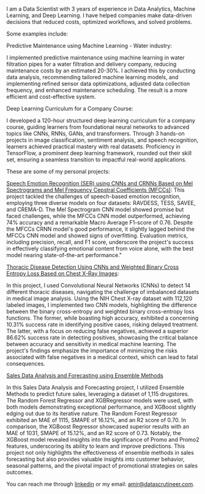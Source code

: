 I am a Data Scientist with 3 years of experience in Data Analytics, Machine Learning, and Deep Learning. I have helped companies make data-driven decisions that reduced costs, optimized workflows, and solved problems. 

Some examples include:

Predictive Maintenance using Machine Learning - Water industry: 
 
I implemented predictive maintenance using machine learning in water filtration pipes for a water filtration and delivery company, reducing maintenance costs by an estimated 20-30%. I achieved this by conducting data analysis, recommending tailored machine learning models, and implementing refined sensor data optimizations, adjusted data collection frequency, and enhanced maintenance scheduling. The result is a more efficient and cost-effective system.

Deep Learning Curriculum for a Company Course:

I developed a 120-hour structured deep learning curriculum for a company course, guiding learners from foundational neural networks to advanced topics like CNNs, RNNs, GANs, and transformers. Through 3 hands-on projects in image classification, sentiment analysis, and speech recognition, learners achieved practical mastery with real datasets. Proficiency in TensorFlow, a prominent deep learning framework, rounded out their skill set, ensuring a seamless transition to impactful real-world applications.

These are some of my personal projects:

[Speech Emotion Recognition (SER) using CNNs and CRNNs Based on Mel Spectrograms and Mel Frequency Cepstral Coefficients (MFCCs)](https://github.com/amirragab-ds/SER-using-MFCCs-and-Mel-Spectrograms):
This project tackled the challenges of speech-based emotion recognition, employing three diverse models on four datasets: RAVDESS, TESS, SAVEE, and CREMA-D. The Mel Spectrogram CNN model showed promise but faced challenges, while the MFCCs CNN model outperformed, achieving 74% accuracy and a remarkable Macro Average F1-score of 0.76. Despite the MFCCs CRNN model's good performance, it slightly lagged behind the MFCCs CNN model and showed signs of overfitting. Evaluation metrics, including precision, recall, and F1 score, underscore the project's success in effectively classifying emotional content from voice alone, with the best model nearing state-of-the-art performance."

[Thoracic Disease Detection Using CNNs and Weighted Binary Cross Entropy Loss Based on Chest X-Ray Images](https://github.com/amirragab-ds/thoracic-disease-detection):

In this project, I used Convolutional Neural Networks (CNNs) to detect 14 different thoracic diseases, navigating the challenge of imbalanced datasets in medical image analysis. Using the NIH Chest X-ray dataset with 112,120 labeled images, I implemented two CNN models, highlighting the difference between the binary cross-entropy and weighted binary cross-entropy loss functions. The former, while boasting high accuracy, exhibited a concerning 10.31% success rate in identifying positive cases, risking delayed treatment. The latter, with a focus on reducing false negatives, achieved a superior 86.62% success rate in detecting positives, showcasing the critical balance between accuracy and sensitivity in medical machine learning. The project's findings emphasize the importance of minimizing the risks associated with false negatives in a medical context, which can lead to fatal consequences.

[Sales Data Analysis and Forecasting using Ensemble Methods](https://github.com/amirragab-ds/Sales-Data-Analysis-and-Forecasting-Using-Ensemble-Methods)

In this Sales Data Analysis and Forecasting project, I utilized Ensemble Methods to predict future sales, leveraging a dataset of 1,115 drugstores. The Random Forest Regressor and XGBRegressor models were used, with both models demonstrating exceptional performance, and XGBoost slightly edging out due to its iterative nature.
The Random Forest Regressor exhibited an MAE of 1115, SMAPE of 16.12%, and an R2 score of 0.70. In comparison, the XGBoost Regressor showcased superior results with an MAE of 1031, SMAPE of 15.12%, and an R2 score of 0.73. Notably, the XGBoost model revealed insights into the significance of Promo and Promo2 features, underscoring its ability to learn and improve predictions. This project not only highlights the effectiveness of ensemble methods in sales forecasting but also provides valuable insights into customer behavior, seasonal patterns, and the pivotal impact of promotional strategies on sales outcomes.

You can reach me through [linkedin](www.linkedin.com/in/amir-ragab-ds) or my email: amir@datascrutineer.com.
